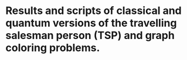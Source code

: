 # Results and scripts of classical and quantum versions of the travelling salesman person (TSP) and graph coloring problems.
